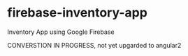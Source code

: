 # firebase-inventory-app
Inventory App using Google Firebase

CONVERSTION IN PROGRESS, not yet upgarded to angular2
